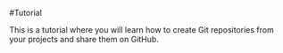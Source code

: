 #Tutorial

This is a tutorial where you will learn how to create Git
repositories from your projects and share them on GitHub.
